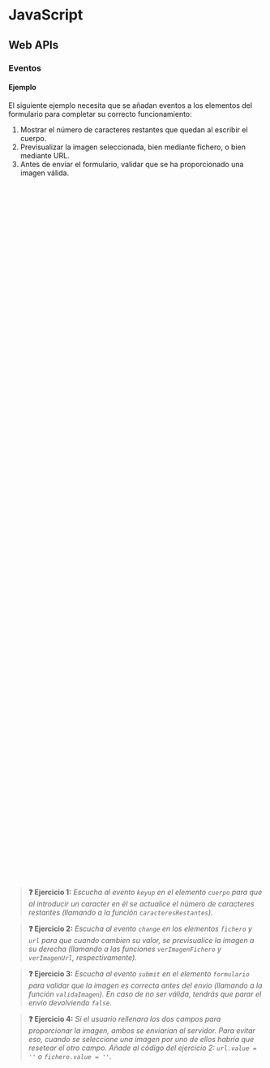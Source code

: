 # JavaScript
## Web APIs

### Eventos

#### Ejemplo

El siguiente ejemplo necesita que se añadan eventos a los elementos del formulario para completar su correcto funcionamiento:

1. Mostrar el número de caracteres restantes que quedan al escribir el cuerpo.
1. Previsualizar la imagen seleccionada, bien mediante fichero, o bien mediante URL.
1. Antes de enviar el formulario, validar que se ha proporcionado una imagen válida.

<div class="codepen" data-height="400" data-theme-id="light" data-default-tab="js,result" data-editable="true" style="opacity:0" data-prefill='{"stylesheets":["https://cdn.jsdelivr.net/npm/bootstrap@5.3.0-alpha1/dist/css/bootstrap.min.css","https://cdn.jsdelivr.net/npm/bootstrap-icons@1.10.3/font/bootstrap-icons.css"]}'>
  <pre data-lang="html">&lt;form id="formulario" action="/form" class="row g-3" method="post" enctype="multipart/form-data">
  &lt;div class="col-12">
    &lt;div class="row g-3">
      &lt;div class="col-12">
        &lt;label for="titulo" class="form-label">Título&lt;/label>
        &lt;input type="text" class="form-control" id="titulo" name="titulo" maxlength="40" required>
        &lt;div class="invalid-feedback">
          El título es obligatorio
        &lt;/div>
      &lt;/div>
      &lt;div class="col-12">
        &lt;label for="cuerpo" class="form-label">Cuerpo&lt;/label>
        &lt;textarea class="form-control" placeholder="Máximo 220 caracteres" id="cuerpo" name="cuerpo" rows="3" maxlength="220" required>&lt;/textarea>
        &lt;div class="invalid-feedback">
          El texto del cuerpo es obligatorio
        &lt;/div>
      &lt;/div>
    &lt;/div>
  &lt;/div>
  &lt;div class="col-12">
    &lt;div class="row">
      &lt;div class="col">
        &lt;div class="row g-3">
          &lt;div class="col-12">
            &lt;label for="fichero" class="form-label">Subir imagen de fichero...&lt;/label>
            &lt;input class="form-control" type="file" id="fichero" name="fichero" accept="image/png, image/jpeg, image/svg+xml">
            &lt;div class="invalid-feedback">
              Selecciona un fichero de imagen: png, jpg, svg.
            &lt;/div>
          &lt;/div>
          &lt;div class="col-12">
            &lt;label for="url" class="form-label">Subir imagen de URL...&lt;/label>
            &lt;input type="url" class="form-control" id="url" name="url">
            &lt;div class="invalid-feedback">
              Indica una URL de imagen válida
            &lt;/div>
          &lt;/div>
        &lt;/div>
      &lt;/div>
      &lt;div class="col-auto align-self-center text-center text-muted">
        &lt;figure style="width: 11rem">
          &lt;img id="imagen" class="p-2 border" style="max-width: 100%" alt="Sin imagen" onload="this.ok=true;" onerror="this.ok=false;">
        &lt;/figure>
      &lt;/div>
    &lt;/div>
  &lt;/div>
  &lt;div class="col-12 mt-4">
    &lt;input class="btn btn-primary" type="submit" value="Enviar">
  &lt;/div>
&lt;/form></pre>
  <pre data-lang="css">html { font-size: 60%; padding: 2rem; }</pre>
  <pre data-lang="js">// Elementos a los que añadir eventos:
const cuerpo = document.getElementById('cuerpo');
const fichero = document.getElementById('fichero');
const url = document.getElementById('url');
const formulario = document.getElementById('formulario');
// Funciones a utilizar al capturar los eventos:
// 1. Para presentar el número de caracteres restantes
const caracteresRestantes = () =>
  document.querySelector('label[for="cuerpo"]').textContent = 
    `Cuerpo (${220 - cuerpo.value.length} caracteres restantes)`;
// 2. Para presentar la imagen de URL
const verImagenUrl = () => actualizaImagen(url.value);
const actualizaImagen = (src) => {
  document.getElementById('imagen').src = src;
  url.setCustomValidity('');
}
// 3. Para presentar la imagen de fichero
const verImagenFichero = () => {
  const reader = new FileReader();
  reader.onload = (event) => actualizaImagen(event.target.result);
  fichero.files && fichero.files.length && reader.readAsDataURL(fichero.files[0]);
};
// 4. Para saber si la imagen es correcta
const validaImagen = () => {
  const imagen = document.getElementById('imagen');
  const valida = !imagen.getAttribute('src') || imagen.ok;
  url.setCustomValidity(valida ? '' : 'Imagen incorrecta');
  formulario.classList.add('was-validated');
  return valida;
};
// Tarea 1: actualiza el número de caracteres restantes a medida que se escribe el cuerpo
// Tarea 2: actualiza la imagen cuando cambie el campo de fichero o URL
// Tarea 3: comprueba que la imagen es válida antes de enviar el formulario
</pre></div>

> **❓ Ejercicio 1:** _Escucha al evento `keyup` en el elemento `cuerpo` para que al introducir un caracter en él se actualice el número de caracteres restantes (llamando a la función `caracteresRestantes`)._

> **❓ Ejercicio 2:** _Escucha al evento `change` en los elementos `fichero` y `url` para que cuando cambien su valor, se previsualice la imagen a su derecha (llamando a las funciones `verImagenFichero` y `verImagenUrl`, respectivamente)._

> **❓ Ejercicio 3:** _Escucha al evento `submit` en el elemento `formulario` para validar que la imagen es correcta antes del envío (llamando a la función `validaImagen`). En caso de no ser válida, tendrás que parar el envío devolviendo `false`._

> **❓ Ejercicio 4:** _Si el usuario rellenara los dos campos para proporcionar la imagen, ambos se enviarían al servidor. Para evitar eso, cuando se seleccione una imagen por uno de ellos habría que resetear el otro campo. Añade al código del ejercicio 2: `url.value = ''` o `fichero.value = ''`._

